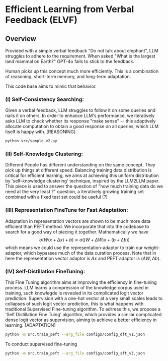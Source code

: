 # Efficient Learning from Verbal Feedback (ELVF)
## Overview
Provided with a simple verbal feedback "Do not talk about elephant", LLM struggles to adhere to the requirement. When asked "What is the largest land mammal on Earth?" GPT-4o fails to stick to the feedback. 

Human picks up this concept much more efficiently. This is a combination of reasoning, short-term memory, and long-term adaptation. 

This code base aims to mimic that behavior.

### (I) Self-Consistency Searching: 

Given a verbal feedback, LLM struggles to follow it on some queries and nails it on others. In order to enhance LLM's performance, we iteratively asks LLM to check whether its response "make sense" -- this adaptively allocate computation to obtain a good response on all queries, which LLM itself is happy with. [REASONING]
```bash
python src/sample_v2.py
```

### (II) Self-Knowledge Clustering: 

Different People has different understanding on the same concept. They pick up things at different speed. Balancing training data distribution is critical for efficient learning, we aims at achieving this uniform distribution by 'self-knowledge clustering' technique, inspired by the LLM2LLM paper. This piece is used to answer the question of "how much training data do we need at the very least ?" question, a iteratively growing training set combined with a fixed test set could be useful (?)

### (III) Representation FineTune for Fast Adaptation:

Adaptation in representation vectors are shown to be much more data efficient than PEFT method. We incorporate that into the codebase to search for a good way of piecing it together. Mathematically we have 
$$\sigma ( W (x + \Delta x) + b) \approx \sigma ( (W + \Delta W) x + (b + \Delta b))$$
which means we could use the representation-adaptor to train our weight-adaptor, which bypasses much of the data curation process. Note that in here the representation vector adaptor is $\Delta x$ and PEFT adaptor is $(\Delta W, \Delta b)$.

### (IV) Self-Distillation FineTuning: 

This Fine Tuning algorithm aims at improving the efficiency in fine-tuning process. LLM learns a compression of the knowledge corpus used in training, such knowlegde is revealed in its complicated logit vector prediction. Supervision with a one-hot vector at a very small scales leads to collapses of such logit vector prediction, this is what happens with traditional Supervised Fine-tuning algorithm. To adrress this, we propose a 'Self Distillation Fine Tuing' algorithm, which provides a similar complicated dense logit vector as supervision, aiming to achieve a better efficiency in learning. [ADAPTATION]

```bash
python -m src.train_peft --arg_file configs/config_dft_v1.json
```
To conduct supervised fine-tuning
```bash
python -m src.train_peft --arg_file configs/config_sft_v3.json
```


